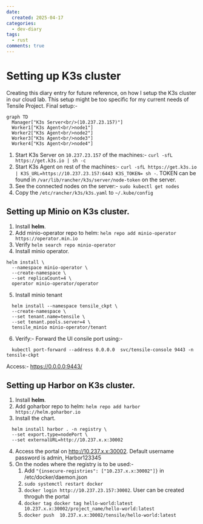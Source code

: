 ```yaml
---
date:
  created: 2025-04-17
categories:
  - dev-diary
tags:
  - rust
comments: true
---
```


#  Setting up K3s cluster
<!-- more -->

Creating this diary entry for future reference, on how I setup the K3s cluster in our cloud lab.
This setup might be too specific for my current needs of Tensile Project. Final setup:-

```mermaid
graph TD
  Manager["K3s Server<br/>(10.237.23.157)"]
  Worker1["K3s Agent<br/>node1"]
  Worker2["K3s Agent<br/>node2"]
  Worker3["K3s Agent<br/>node3"]
  Worker4["K3s Agent<br/>node4"]

```


1. Start K3s Server on `10.237.23.157` of the machines:- `curl -sfL https://get.k3s.io | sh -c`
2. Start K3s Agent on rest of the machines:- `curl -sfL https://get.k3s.io | K3S_URL=https://10.237.23.157:6443 K3S_TOKEN= sh -`.
TOKEN can be found in `/var/lib/rancher/k3s/server/node-token` on the server.
3. See the connected nodes on the server:- `sudo kubectl get nodes`
4. Copy the `/etc/rancher/k3s/k3s.yaml` to `~/.kube/config`

## Setting up Minio on K3s cluster.
1. Install **helm**.
2. Add minio-operator repo to helm: `helm repo add minio-operator https://operator.min.io`
3. Verify `helm search repo minio-operator`
4. Install minio operator.
```
helm install \
  --namespace minio-operator \
  --create-namespace \
  --set replicaCount=4 \
  operator minio-operator/operator
```
5. Install minio tenant
```
  helm install --namespace tensile_ckpt \
  --create-namespace \
  --set tenant.name=tensile \
  --set tenant.pools.server=4 \
  tensile_minio minio-operator/tenant
```
6. Verify:- Forward the UI consile port using:-
```
  kubectl port-forward --address 0.0.0.0  svc/tensile-console 9443 -n tensile-ckpt
```
Access:- https://0.0.0.0:9443/


## Setting up Harbor on K3s cluster.
1. Install **helm**.
2. Add goharbor repo to helm: `helm repo add harbor https://helm.goharbor.io`
3. Install the chart.
```
  helm install harbor . -n registry \
  --set export.type=nodePort \
  --set externalURL=http://10.237.x.x:30002 
```
4. Access the portal on http://10.237.x.x:30002. Default username password is admin, Harbor123345
5. On the nodes where the registry is to be used:-
    1. Add `"{insecure-registries": ["10.237.x.x:30002"]}` in /etc/docker/daemon.json
    2. `sudo systemctl restart docker`
    3. `docker login http://10.237.23.157:30002`. User can be created throguh the portal
    4. `docker tag docker tag hello-world:latest 10.237.x.x:30002/project_name/hello-world:latest`
    5. `docker push  10.237.x.x:30002/tensile/hello-world:latest`
